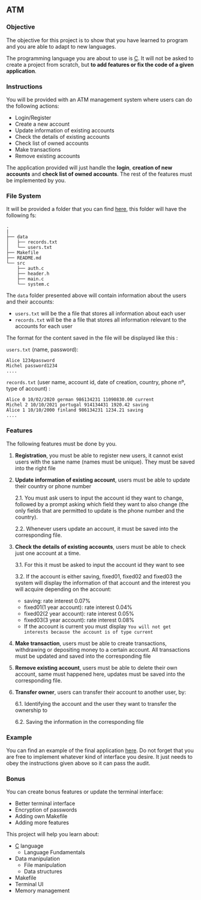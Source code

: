 ## ATM

### Objective

The objective for this project is to show that you have learned to program and you are able to adapt to new languages.

The programming language you are about to use is [C](https://en.wikipedia.org/wiki/C_%28programming_language%29). It will not be asked to create
a project from scratch, but **to add features or fix the code of a given application**.

### Instructions

You will be provided with an ATM management system where users can do the following actions:

- Login/Register
- Create a new account
- Update information of existing accounts
- Check the details of existing accounts
- Check list of owned accounts
- Make transactions
- Remove existing accounts

The application provided will just handle the **login**, **creation of new accounts** and **check list of owned accounts**. The rest of the features must
be implemented by you.

### File System

It will be provided a folder that you can find [here](https://downgit.github.io/#/home?url=https://github.com/01-edu/public/tree/master/subjects/atm-management-system/atm-system/), this folder will have the following fs:

```console
.
|
├── data
│   ├── records.txt
│   └── users.txt
├── Makefile
├── README.md
└── src
    ├── auth.c
    ├── header.h
    ├── main.c
    └── system.c
```

The `data` folder presented above will contain information about the users and their accounts:

- `users.txt` will be the a file that stores all information about each user
- `records.txt` will be the a file that stores all information relevant to the accounts for each user

The format for the content saved in the file will be displayed like this :

`users.txt` (name, password):

```console
Alice 1234password
Michel password1234
....
```

`records.txt` (user name, account id, date of creation, country, phone nº, type of account) :

```console
Alice 0 10/02/2020 german 986134231 11090830.00 current
Michel 2 10/10/2021 portugal 914134431 1920.42 saving
Alice 1 10/10/2000 finland 986134231 1234.21 saving
....
```

### Features

The following features must be done by you.

1. **Registration**, you must be able to register new users, it cannot exist users with the same name (names must be unique). They must be saved into the right file

2. **Update information of existing account**, users must be able to update their country or phone number

   2.1. You must ask users to input the account id they want to change, followed by a prompt asking which field they want to also change (the only fields that are permitted to update is the phone number and the country).

   2.2. Whenever users update an account, it must be saved into the corresponding file.

3. **Check the details of existing accounts**, users must be able to check just one account at a time.

   3.1. For this it must be asked to input the account id they want to see

   3.2. If the account is either saving, fixed01, fixed02 and fixed03 the system will display
   the information of that account and the interest you will acquire depending on the account:

   - saving: rate interest 0.07%
   - fixed01(1 year account): rate interest 0.04%
   - fixed02(2 year account): rate interest 0.05%
   - fixed03(3 year account): rate interest 0.08%
   - If the account is current you must display `You will not get interests because the account is of type current`

4. **Make transaction**, users must be able to create transactions, withdrawing or depositing money to a certain account. All transactions
   must be updated and saved into the corresponding file

5. **Remove existing account**, users must be able to delete their own account, same must happened here, updates must be saved into the corresponding file.

6. **Transfer owner**, users can transfer their account to another user, by:

   6.1. Identifying the account and the user they want to transfer the ownership to

   6.2. Saving the information in the corresponding file

### Example

You can find an example of the final application [here](TODO:link_to_youtube_video). Do not forget that you are free to
implement whatever kind of interface you desire. It just needs to obey the instructions given above so it can pass the audit.

### Bonus

You can create bonus features or update the terminal interface:

- Better terminal interface
- Encryption of passwords
- Adding own Makefile
- Adding more features

This project will help you learn about:

- [C](https://en.wikipedia.org/wiki/C_%28programming_language%29) language
  - Language Fundamentals
- Data manipulation
  - File manipulation
  - Data structures
- Makefile
- Terminal UI
- Memory management
